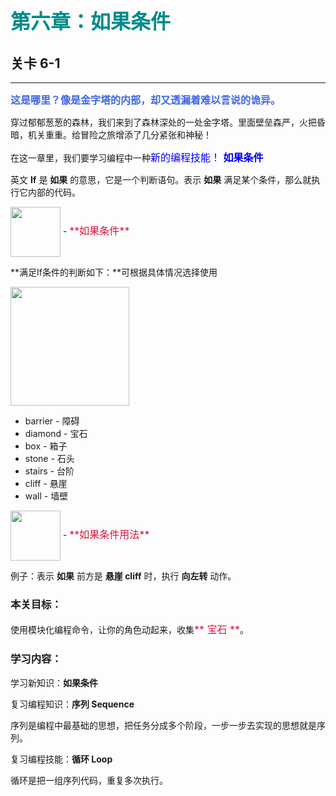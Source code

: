 # <font color=#008B8B size=6>第六章：如果条件</font>
## 关卡 6-1

------
<font color=#4169E1 size=3>**这是哪里？像是金字塔的内部，却又透漏着难以言说的诡异。**</font>

穿过郁郁葱葱的森林，我们来到了森林深处的一处金字塔。里面壁垒森严，火把昏暗，机关重重。给冒险之旅增添了几分紧张和神秘！
 
在这一章里，我们要学习编程中一种<font color=#0000FF size=3>新的编程技能！ **如果条件**</font>

英文 **If** 是 **如果** 的意思，它是一个判断语句。表示 **如果** 满足某个条件，那么就执行它内部的代码。

<img src="./scene/image/if.png" width = "80" alt="" align=center /> 
 - <font color=#DC143C size=3>**如果条件**</font>

**满足If条件的判断如下：**可根据具体情况选择使用

<img src="./scene/image/while_until_condition_list.png" width = "190" alt="" align=center /> 

 - barrier - 障碍
 - diamond - 宝石
 - box     - 箱子
 - stone   - 石头
 - stairs  - 台阶
 - cliff   - 悬崖
 - wall    - 墙壁

<img src="./scene/image/if.png" width = "80" alt="" align=center /> 
 - <font color=#DC143C size=3>**如果条件用法**</font>
 
例子：表示 **如果** 前方是 **悬崖 cliff** 时，执行 **向左转** 动作。

### 本关目标：
使用模块化编程命令，让你的角色动起来，收集<font color=#DC143C size=3>** 宝石 **</font>。

### 学习内容：
学习新知识：**如果条件**

复习编程知识：**序列 Sequence**

序列是编程中最基础的思想，把任务分成多个阶段，一步一步去实现的思想就是序列。

复习编程技能：**循环 Loop**

循环是把一组序列代码，重复多次执行。
